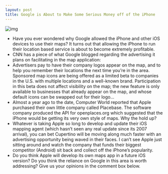 ```yaml
---
layout: post
title: Google is About to Make Some Serious Money off of the iPhone
---
```

![img](http://media.idownloadblog.com/wp-content/uploads/2010/09/Google-Maps-advertising--600x259.png)
* Have you ever wondered why Google allowed the iPhone and other iOS devices to use their maps? It turns out that allowing the iPhone to run their location based service is about to become extremely profitable.
* CNN has a piece of what Google blogged regarding the advertising it plans on facilitating in the map application:
* Advertisers pay to have their company logos appear on the map, and to help you remember their locations the next time you’re in the area. Sponsored map icons are being offered as a limited beta to companies in the U.S. with multiple locations and a well-known brand. Participation in this beta does not affect visibility on the map; the new feature is only available to businesses that already appear on the map, and whose default icons can be swapped out for their logo…
* Almost a year ago to the date, Computer World reported that Apple purchased their own little company called Placebase. The software company produced the API for openplaces.org which suggested that the iPhone would be getting its very own style of maps. Why the hold up?
* Whatever is taking Apple so long to develop and update their iOS mapping agent (which hasn’t seen any real update since its 2007 arrival), you can bet Cupertino will be moving along much faster with an advertising opportunity being waved in their faces. I can’t see Apple just sitting around and watch the company that funds their biggest competitor (Android) sit back and collect off the iPhone’s popularity.
* Do you think Apple will develop its own maps app in a future iOS version? Do you think the reliance on Google in this area is worth addressing? Give us your opinions in the comment box below.

